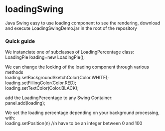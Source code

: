 # loadingSwing
Java Swing easy to use loading component
to see the rendering, download and execute LoadingSwingDemo.jar 
in the root of the repository

### Quick guide

We instanciate one of subclasses of LoadingPercentage class: <br />
LoadingPie loading=new LoadingPie();<br />

We can change the looking of the loading component through various methods<br />
loading.setBackgroundSketchColor(Color.WHITE);<br />
loading.setFillingColor(Color.RED);<br />
loading.setTextColor(Color.BLACK);<br />

add the LoadingPercentage to any Swing Container:<br />
panel.add(loading);<br />

We set the loading percentage depending on your background processing, with:<br />
loading.setPosition(n) //n have to be an integer between 0 and 100<br />
